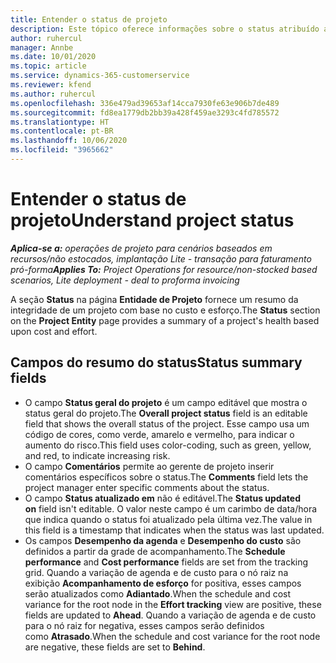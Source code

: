 ```yaml
---
title: Entender o status de projeto
description: Este tópico oferece informações sobre o status atribuído a projetos no Dynamics 365 Project Operations.
author: ruhercul
manager: Annbe
ms.date: 10/01/2020
ms.topic: article
ms.service: dynamics-365-customerservice
ms.reviewer: kfend
ms.author: ruhercul
ms.openlocfilehash: 336e479ad39653af14cca7930fe63e906b7de489
ms.sourcegitcommit: fd8ea1779db2bb39a428f459ae3293c4fd785572
ms.translationtype: HT
ms.contentlocale: pt-BR
ms.lasthandoff: 10/06/2020
ms.locfileid: "3965662"
---
```

# <a name="understand-project-status"></a><span data-ttu-id="90531-103">Entender o status de projeto</span><span class="sxs-lookup"><span data-stu-id="90531-103">Understand project status</span></span>

<span data-ttu-id="90531-104">_**Aplica-se a:** operações de projeto para cenários baseados em recursos/não estocados, implantação Lite - transação para faturamento pró-forma_</span><span class="sxs-lookup"><span data-stu-id="90531-104">_**Applies To:** Project Operations for resource/non-stocked based scenarios, Lite deployment - deal to proforma invoicing_</span></span>


<span data-ttu-id="90531-105">A seção **Status** na página **Entidade de Projeto** fornece um resumo da integridade de um projeto com base no custo e esforço.</span><span class="sxs-lookup"><span data-stu-id="90531-105">The **Status** section on the **Project Entity** page provides a summary of a project's health based upon cost and effort.</span></span>


## <a name="status-summary-fields"></a><span data-ttu-id="90531-106">Campos do resumo do status</span><span class="sxs-lookup"><span data-stu-id="90531-106">Status summary fields</span></span>

- <span data-ttu-id="90531-107">O campo **Status geral do projeto** é um campo editável que mostra o status geral do projeto.</span><span class="sxs-lookup"><span data-stu-id="90531-107">The **Overall project status** field is an editable field that shows the overall status of the project.</span></span> <span data-ttu-id="90531-108">Esse campo usa um código de cores, como verde, amarelo e vermelho, para indicar o aumento do risco.</span><span class="sxs-lookup"><span data-stu-id="90531-108">This field uses color-coding, such as green, yellow, and red, to indicate increasing risk.</span></span> 
- <span data-ttu-id="90531-109">O campo **Comentários** permite ao gerente de projeto inserir comentários específicos sobre o status.</span><span class="sxs-lookup"><span data-stu-id="90531-109">The **Comments** field lets the project manager enter specific comments about the status.</span></span> 
- <span data-ttu-id="90531-110">O campo **Status atualizado em** não é editável.</span><span class="sxs-lookup"><span data-stu-id="90531-110">The **Status updated on** field isn't editable.</span></span> <span data-ttu-id="90531-111">O valor neste campo é um carimbo de data/hora que indica quando o status foi atualizado pela última vez.</span><span class="sxs-lookup"><span data-stu-id="90531-111">The value in this field is a timestamp that indicates when the status was last updated.</span></span>
- <span data-ttu-id="90531-112">Os campos **Desempenho da agenda** e **Desempenho do custo** são definidos a partir da grade de acompanhamento.</span><span class="sxs-lookup"><span data-stu-id="90531-112">The **Schedule performance** and **Cost performance** fields are set from the tracking grid.</span></span> <span data-ttu-id="90531-113">Quando a variação de agenda e de custo para o nó raiz na exibição **Acompanhamento de esforço** for positiva, esses campos serão atualizados como **Adiantado**.</span><span class="sxs-lookup"><span data-stu-id="90531-113">When the schedule and cost variance for the root node in the **Effort tracking** view are positive, these fields are updated to **Ahead**.</span></span> <span data-ttu-id="90531-114">Quando a variação de agenda e de custo para o nó raiz for negativa, esses campos serão definidos como **Atrasado**.</span><span class="sxs-lookup"><span data-stu-id="90531-114">When the schedule and cost variance for the root node are negative, these fields are set to **Behind**.</span></span>
